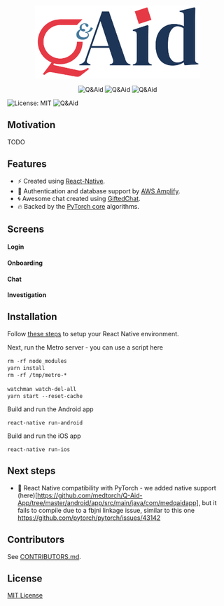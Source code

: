 <p align="center">
  <img align="center" src="https://github.com/medtorch/Q-Aid/blob/master/misc/q_aid_logo_small1.png" alt="Q&Aid" width="75%">
</p>
<p align="center">
  <img align="center" src="https://pbs.twimg.com/profile_images/1114309924551417856/FKA4cm2x_400x400.png" alt="Q&Aid" width="30%">
  <img align="center" src="https://upload.wikimedia.org/wikipedia/commons/thumb/a/a7/React-icon.svg/800px-React-icon.svg.png" alt="Q&Aid" width="30%">
  <img align="center" src="https://pytorch.org/assets/images/pytorch-logo.png" alt="Q&Aid" width="30%">
</p>


![License: MIT](https://img.shields.io/badge/License-MIT-green.svg)
![Q&Aid](https://github.com/medtorch/Q-Aid/workflows/Q&Aid/badge.svg)

## Motivation

TODO

## Features

- :zap: Created using [React-Native](https://reactnative.dev/).
- :key: Authentication and database support by [AWS Amplify](https://aws.amazon.com/getting-started/hands-on/build-react-app-amplify-graphql/).
- :cyclone: Awesome chat created using [GiftedChat](https://github.com/FaridSafi/react-native-gifted-chat).
- :fire: Backed by the [PyTorch core](https://github.com/medtorch/Q-Aid-Core) algorithms.

## Screens

#### Login

#### Onboarding

#### Chat

#### Investigation


## Installation

Follow [these steps](https://reactnative.dev/docs/environment-setup) to setup your React Native environment.

Next, run the Metro server - you can use a script here
```
rm -rf node_modules
yarn install
rm -rf /tmp/metro-*

watchman watch-del-all
yarn start --reset-cache
```

Build and run the Android app
```
react-native run-android
```
Build and run the iOS app
```
react-native run-ios
```

## Next steps
 - :panda_face: React Native compatibility with PyTorch - we added native support (here)[https://github.com/medtorch/Q-Aid-App/tree/master/android/app/src/main/java/com/medqaidapp], but it fails to compile due to a fbjni linkage issue, similar to this one https://github.com/pytorch/pytorch/issues/43142

## Contributors

See [CONTRIBUTORS.md](CONTRIBUTORS.md).

## License
[MIT License](https://choosealicense.com/licenses/mit/)



